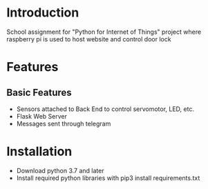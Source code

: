 # Introduction
School assignment for "Python for Internet of Things" project where raspberry pi is used to host website and control door lock

# Features
## Basic Features
- Sensors attached to Back End to control servomotor, LED, etc.
- Flask Web Server
- Messages sent through telegram

# Installation
- Download python 3.7 and later
- Install required python libraries with pip3 install requirements.txt
